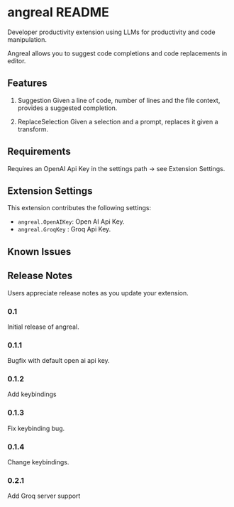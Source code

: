 # angreal README

Developer productivity extension using LLMs for productivity and code manipulation.

Angreal allows you to suggest code completions and code replacements in editor.

## Features

1. Suggestion
    Given a line of code, number of lines and the file context, provides a suggested completion.

2. ReplaceSelection
    Given a selection and a prompt, replaces it given a transform.

## Requirements

Requires an OpenAI Api Key in the settings path -> see Extension Settings.

## Extension Settings

This extension contributes the following settings:

* `angreal.OpenAIKey`: Open AI Api Key.
* `angreal.GroqKey` : Groq Api Key.

## Known Issues

## Release Notes

Users appreciate release notes as you update your extension.

### 0.1

Initial release of angreal.

### 0.1.1 

Bugfix with default open ai api key.

### 0.1.2

Add keybindings

### 0.1.3 

Fix keybinding bug.

### 0.1.4

Change keybindings.

### 0.2.1 

Add Groq server support
